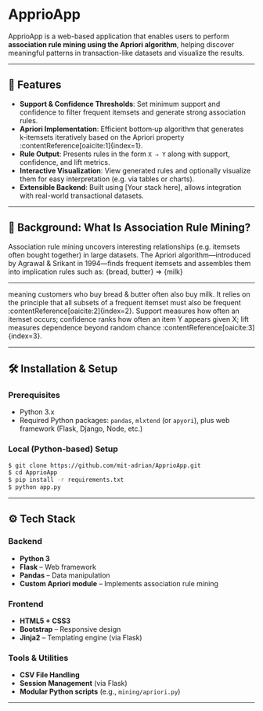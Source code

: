 # ApprioApp

ApprioApp is a web-based application that enables users to perform **association rule mining using the Apriori algorithm**, helping discover meaningful patterns in transaction-like datasets and visualize the results.

---

## 🚀 Features

- **Support & Confidence Thresholds**: Set minimum support and confidence to filter frequent itemsets and generate strong association rules.  
- **Apriori Implementation**: Efficient bottom‑up algorithm that generates k‑itemsets iteratively based on the Apriori property :contentReference[oaicite:1]{index=1}.  
- **Rule Output**: Presents rules in the form `X ⇒ Y` along with support, confidence, and lift metrics.  
- **Interactive Visualization**: View generated rules and optionally visualize them for easy interpretation (e.g. via tables or charts).  
- **Extensible Backend**: Built using [Your stack here], allows integration with real-world transactional datasets.

---

## 🧠 Background: What Is Association Rule Mining?

Association rule mining uncovers interesting relationships (e.g. itemsets often bought together) in large datasets. The Apriori algorithm—introduced by Agrawal & Srikant in 1994—finds frequent itemsets and assembles them into implication rules such as:
{bread, butter} ⇒ {milk}

---
meaning customers who buy bread & butter often also buy milk. It relies on the principle that all subsets of a frequent itemset must also be frequent :contentReference[oaicite:2]{index=2}. Support measures how often an itemset occurs; confidence ranks how often an item Y appears given X; lift measures dependence beyond random chance :contentReference[oaicite:3]{index=3}.

---

## 🛠️ Installation & Setup

### Prerequisites
- Python 3.x
- Required Python packages: `pandas`, `mlxtend` (or `apyori`), plus web framework (Flask, Django, Node, etc.)

### Local (Python-based) Setup
```bash
$ git clone https://github.com/mit-adrian/ApprioApp.git
$ cd ApprioApp
$ pip install -r requirements.txt
$ python app.py
```
---

## ⚙️ Tech Stack

### Backend
- **Python 3**
- **Flask** – Web framework
- **Pandas** – Data manipulation
- **Custom Apriori module** – Implements association rule mining

### Frontend
- **HTML5 + CSS3**
- **Bootstrap** – Responsive design
- **Jinja2** – Templating engine (via Flask)

### Tools & Utilities
- **CSV File Handling**
- **Session Management** (via Flask)
- **Modular Python scripts** (e.g., `mining/apriori.py`)

---

